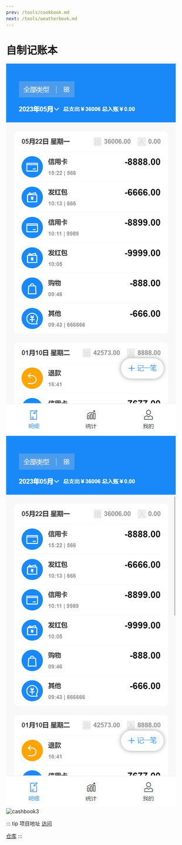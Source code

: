 ```yaml
---
prev: /tools/cookbook.md
next: /tools/weatherbook.md
---
```

# 自制记账本

![cashbook1](/images/cashbook1.gif)
![cashbook2](/images/cashbook2.gif)
![cashbook3](/images/cashbook3.gif)

::: tip 项目地址
[访问](https://dearhuan.gitee.io/vip/#/home)

[仓库](https://gitee.com/dearhuan/vip)
:::
